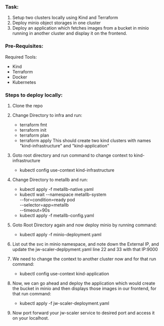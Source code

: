 <h3>Task:</h3>

1. Setup two clusters locally using Kind and Terraform
2. Deploy minio object storages in one cluster
3. Deploy an application which fetches  images from a bucket in minio running in another cluster and display it on the frontend.


<h3>Pre-Requisites:</h3>
Required Tools:

 - Kind 
 - Terraform
 - Docker
 - Kubernetes


<h3>Steps to deploy locally:</h3>

1. Clone the repo
2. Change Directory to infra and run:
    - terraform fmt
    - terraform init
    - terraform plan
    - terraform apply
    This should create two kind clusters with names "kind-infrastructure" and "kind-application"
3. Goto root directory and run command to change context to kind-infrastructure
    - kubectl config use-context kind-infrastructure
4. Change Directory to metallb and run:
    - kubectl apply -f metallb-native.yaml
    - kubectl wait --namespace metallb-system \
                --for=condition=ready pod \
                --selector=app=metallb \
                --timeout=90s
    - kubectl apply -f metallb-config.yaml
5. Goto Root Directory again and now deploy minio by running command:
    - kubectl apply -f minio-deployment.yaml
6. List out the svc in minio namespace, and note down the External IP, and update the jw-scaler-deplpyment.yaml line 22 and 33 with that IP:9000

7. We need to change the context to another cluster now and for that run command:
    - kubectl config use-context kind-application
8. Now, we can go ahead and deploy the application which would create the bucket in minio and then displays those images in our frontend, for that run command:
    - kubectl apply -f jw-scaler-deployment.yaml
9. Now port forward your jw-scaler service to desired port and access it on your localhost.